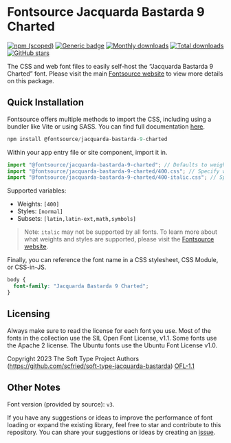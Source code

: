 # Fontsource Jacquarda Bastarda 9 Charted

[![npm (scoped)](https://img.shields.io/npm/v/@fontsource/jacquarda-bastarda-9-charted?color=brightgreen)](https://www.npmjs.com/package/@fontsource/jacquarda-bastarda-9-charted) [![Generic badge](https://img.shields.io/badge/fontsource-passing-brightgreen)](https://github.com/fontsource/fontsource) [![Monthly downloads](https://badgen.net/npm/dm/@fontsource/jacquarda-bastarda-9-charted)](https://github.com/fontsource/fontsource) [![Total downloads](https://badgen.net/npm/dt/@fontsource/jacquarda-bastarda-9-charted)](https://github.com/fontsource/fontsource) [![GitHub stars](https://img.shields.io/github/stars/fontsource/fontsource.svg?style=social&label=Star)](https://github.com/fontsource/fontsource/stargazers)

The CSS and web font files to easily self-host the “Jacquarda Bastarda 9 Charted” font. Please visit the main [Fontsource website](https://fontsource.org/fonts/jacquarda-bastarda-9-charted) to view more details on this package.

## Quick Installation

Fontsource offers multiple methods to import the CSS, including using a bundler like Vite or using SASS. You can find full documentation [here](https://fontsource.org/docs/getting-started/introduction).

```javascript
npm install @fontsource/jacquarda-bastarda-9-charted
```

Within your app entry file or site component, import it in.

```javascript
import "@fontsource/jacquarda-bastarda-9-charted"; // Defaults to weight 400
import "@fontsource/jacquarda-bastarda-9-charted/400.css"; // Specify weight
import "@fontsource/jacquarda-bastarda-9-charted/400-italic.css"; // Specify weight and style
```

Supported variables:
- Weights: `[400]`
- Styles: `[normal]`
- Subsets: `[latin,latin-ext,math,symbols]`

> Note: `italic` may not be supported by all fonts. To learn more about what weights and styles are supported, please visit the [Fontsource website](https://fontsource.org/fonts/jacquarda-bastarda-9-charted).

Finally, you can reference the font name in a CSS stylesheet, CSS Module, or CSS-in-JS.

```css
body {
  font-family: "Jacquarda Bastarda 9 Charted";
}
```

## Licensing
Always make sure to read the license for each font you use. Most of the fonts in the collection use the SIL Open Font License, v1.1. Some fonts use the Apache 2 license. The Ubuntu fonts use the Ubuntu Font License v1.0.

Copyright 2023 The Soft Type Project Authors (https://github.com/scfried/soft-type-jacquarda-bastarda)
[OFL-1.1](https://openfontlicense.org)

## Other Notes
Font version (provided by source): `v3`.

If you have any suggestions or ideas to improve the performance of font loading or expand the existing library, feel free to star and contribute to this repository. You can share your suggestions or ideas by creating an [issue](https://github.com/fontsource/fontsource/issues).